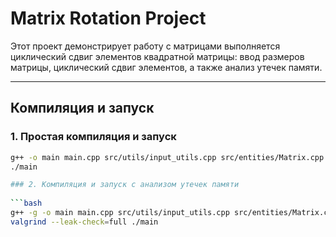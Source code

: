 # Matrix Rotation Project

Этот проект демонстрирует работу с матрицами выполняется циклический сдвиг элементов квадратной матрицы: ввод размеров матрицы, циклический сдвиг элементов, а также анализ утечек памяти.

---

## Компиляция и запуск

### 1. Простая компиляция и запуск

```bash
g++ -o main main.cpp src/utils/input_utils.cpp src/entities/Matrix.cpp src/usecases/RotateMatrix.cpp
./main

### 2. Компиляция и запуск с анализом утечек памяти
 
```bash
g++ -g -o main main.cpp src/utils/input_utils.cpp src/entities/Matrix.cpp src/usecases/RotateMatrix.cpp
valgrind --leak-check=full ./main


